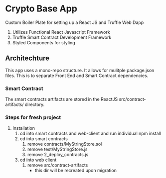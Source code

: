 # Crypto Base App #

Custom Boiler Plate for setting up a React JS and Truffle Web Dapp

1. Utilizes Functional React Javascript Framework
2. Truffle Smart Contract Development Framework
3. Styled Components for styling

## Architechture ##
This app uses a mono-repo structure.
It allows for mulitple package.json files. This is to separate Front End and Smart Contract dependencies.


### Smart Contract ###
The smart contracts artifacts are stored in the ReactJS src/contract-artifacts/ directory.

### Steps for fresh project ###
1. Installation
    1. cd into smart contracts and web-client and run individual npm install
    2. cd into smart contracts
        1. remove contracts/MyStringStore.sol
        2. remove test/MyStringStore.js
        3. remove 2_deploy_contracts.js
    3. cd into web client
        1. remove src/contract-artifacts
            * this dir will be recreated upon migration

